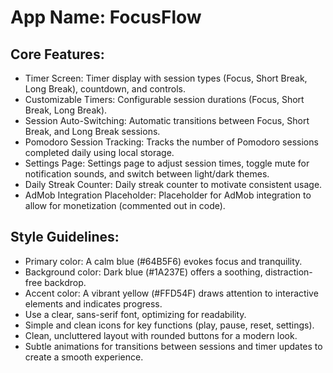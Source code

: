 # **App Name**: FocusFlow

## Core Features:

- Timer Screen: Timer display with session types (Focus, Short Break, Long Break), countdown, and controls.
- Customizable Timers: Configurable session durations (Focus, Short Break, Long Break).
- Session Auto-Switching: Automatic transitions between Focus, Short Break, and Long Break sessions.
- Pomodoro Session Tracking: Tracks the number of Pomodoro sessions completed daily using local storage.
- Settings Page: Settings page to adjust session times, toggle mute for notification sounds, and switch between light/dark themes.
- Daily Streak Counter: Daily streak counter to motivate consistent usage.
- AdMob Integration Placeholder: Placeholder for AdMob integration to allow for monetization (commented out in code).

## Style Guidelines:

- Primary color: A calm blue (#64B5F6) evokes focus and tranquility.
- Background color: Dark blue (#1A237E) offers a soothing, distraction-free backdrop.
- Accent color: A vibrant yellow (#FFD54F) draws attention to interactive elements and indicates progress.
- Use a clear, sans-serif font, optimizing for readability.
- Simple and clean icons for key functions (play, pause, reset, settings).
- Clean, uncluttered layout with rounded buttons for a modern look.
- Subtle animations for transitions between sessions and timer updates to create a smooth experience.